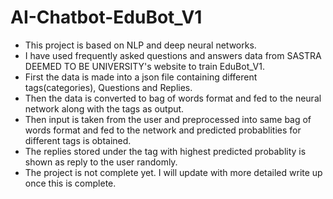 # AI-Chatbot-EduBot_V1

* This project is based on NLP and deep neural networks.
* I have used frequently asked questions and answers data from SASTRA DEEMED TO BE UNIVERSITY's website to train EduBot_V1.
* First the data is made into a json file containing different tags(categories), Questions and Replies.
* Then the data is converted to bag of words format and fed to the neural network along with the tags as output.
* Then input is taken from the user and preprocessed into same bag of words format and fed to the network and predicted probablities for different tags is obtained.
* The replies stored under the tag with highest predicted probablity is shown as reply to the user randomly.
* The project is not complete yet. I will update with more detailed write up once this is complete.
